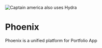 ![Captain america also uses Hydra](https://waterford-news.ie/wp-content/uploads/2019/06/PHOENIX-PIC-1024x701.jpg)

# Phoenix

Phoenix is a unified platform for Portfolio App
